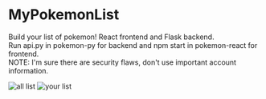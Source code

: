 # MyPokemonList
Build your list of pokemon! React frontend and Flask backend.\
Run api.py in pokemon-py for backend and npm start in pokemon-react for frontend.\
NOTE: I'm sure there are security flaws, don't use important account information.

![all list](https://i.imgur.com/kktgVf2.png)
![your list](https://i.imgur.com/m3Xpuny.png)
